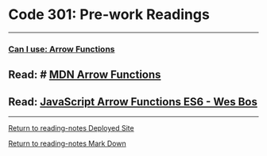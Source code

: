 # Code 301: Pre-work Readings

***

### [Can I use: Arrow Functions](https://caniuse.com/?search=arrow%20functions)

## Read: # [MDN Arrow Functions](https://developer.mozilla.org/en-US/docs/Web/JavaScript/Reference/Functions/Arrow_functions)



## Read: [JavaScript Arrow Functions ES6 - Wes Bos](https://wesbos.com/arrow-functions)





***

[Return to reading-notes Deployed Site](https://paneks19.github.io/reading-notes/)

[Return to reading-notes Mark Down](https://github.com/paneks19/reading-notes)
